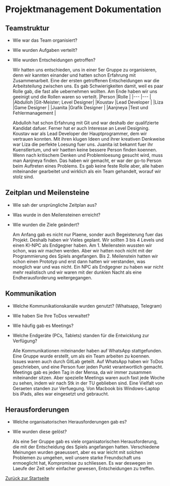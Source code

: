 # Projektmanagement Dokumentation

## Teamstruktur
- Wie war das Team organisiert?
- Wie wurden Aufgaben verteilt?
- Wie wurden Entscheidungen getroffen?

    Wir hatten uns entschieden, uns in einer 5er Gruppe zu organisieren, denn wir kannten einander und hatten schon Erfahrung mit Zusammenarbeit. Eine der ersten getroffenen Entscheidungen war die Arbeitsteilung zwischen uns. Es gab Schwierigkeiten damit, weil es paar Rolle gab, die fast alle uebernehmen wollten. Am Ende haben wir uns geeinigt und die Rollen waren so verteilt. 
    |Person       |Rolle                      |
    |---          |---                        |
    |Abdulloh     |Git-Meister; Level Designer|
    |Koustav      |Lead Developer             |
    |Liza         |Game Designer              |
    |Juanita      |Grafik Designer            |
    |Aanjneya     |Test und Fehlermanagement  |

    Abdulloh hat schon Erfahrung mit Git und war deshalb der qualifzierte Kandidat dafuer. Ferner hat er auch Interesse an Level 
    Designing. Koustav war als Lead Developer der Hauptprogrammer, dem wir vertrauen konnten. Mit ihren klugen Ideen und ihrer 
    kreativen Denkweise war Liza die perfekte Loesung fuer uns. Juanita ist bekannt fuer ihr Kuenstlertum, und wir haetten keine 
    bessere Person finden koennen. Wenn nach kritischem Denken und Problemloesung gesucht wird, muss man Aanjneya finden. Das 
    haben wir gemacht, er war der go-to Person beim Auftreten eines Problems. 
    Es gab keine feste Rolle aber, alle haben miteinander gearbeitet und wirklich als ein Team gehandelt, worauf wir stolz sind.




## Zeitplan und Meilensteine
- Wie sah der ursprüngliche Zeitplan aus?
- Was wurde in den Meilensteinen erreicht?
- Wie wurden die Ziele geändert?

    Am Anfang gab es nicht nur Plaene, sonder auch Begeisterung fuer das Projekt. Deshalb haben wir Vieles geplant. Wir sollten 
    3 bis 4 Levels und einen KI-NPC als Endgegner haben. Am 1. Meilenstein wussten wir schon, was wir machen werden. Aber wir hatten
    noch nicht mit der Programmierung des Spiels angefangen. Bis 2. Meilenstein hatten wir schon einen Prototyp und erst dann hatten
    wir verstanden, was moeglich war und was nicht. Ein NPC als Endgegner zu haben war nicht mehr realistisch und wir waren mit der 
    dunklen Nacht als eine Endherausforderung weitergegangen.


## Kommunikation
- Welche Kommunikationskanäle wurden genutzt? (Whatsapp, Telegram)
- Wie haben Sie Ihre ToDos verwaltet?
- Wie häufig gab es Meetings?
- Welche Endgeräte (PCs, Tablets) standen für die Entwicklung zur Verfügung?

    Alle Kommunikationen miteinander haben auf WhatsApp stattgefunden. Eine Gruppe wurde erstellt, um als ein Team arbeiten zu koennen.
    Issues waren auch durch GitLab geteilt. Auf WhatsApp haben wir ToDos geschrieben, und eine Person fuer jeden Punkt verantwortlich gemacht.
    Meetings gab es jeden Tag in der Mensa, da wir immer zusammen miteinander sitzen. Aber spezielle Meetings waren auch fast jede Woche zu sehen, indem wir nach Stk in der TU geblieben sind.
    Eine Vielfalt von Geraeten standen zur Verfuegung. Von Macbook bis Windows-Laptop bis iPads, alles war eingesetzt und gebraucht. 


## Herausforderungen
- Welche organisatorischen Herausforderungen gab es?
- Wie wurden diese gelöst?

    Als eine 5er Gruppe gab es viele organisatorischen Herausforderung, die mit der Entscheidung des Spiels angefangen hatten. Verschiedene Meinungen
    wurden geaeussert, aber es war leicht mit solchen Problemen zu umgehen, weil unsere starke Freundschaft uns ermoeglicht hat, Kompromisse zu schliessen. Es war deswegen im Laeufe der Zeit
    sehr einfacher gewesen, Entscheidungen zu treffen. 

[Zurück zur Startseite](../README.md)